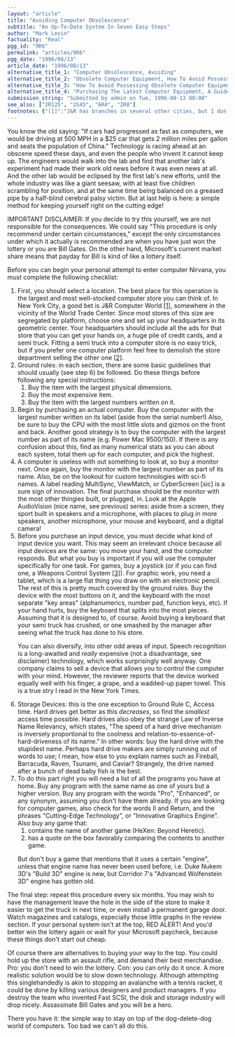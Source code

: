 ```yaml
---
layout: "article"
title: "Avoiding Computer Obsolescence"
subtitle: "An Up-To-Date System In Seven Easy Steps"
author: "Mark Levin"
factuality: "Real"
pgg_id: "9R6"
permalink: "articles/9R6"
pgg_date: "1996/08/13"
article_date: "1996/08/13"
alternative_title_1: "Computer Obsolescence, Avoiding"
alternative_title_2: "Obsolete Computer Equipment, How To Avoid Possession Of"
alternative_title_3: "How To Avoid Possessing Obsolete Computer Equipment"
alternative_title_4: "Purchasing The Latest Computer Equipment, A Guide"
submission_string: "Submitted by admin on Tue, 1996-08-13 00:00"
see_also: ["2R125", "2S45", "6R4", "2R8"]
footnotes: {"[1]":"J&R has branches in several other cities, but I don't know which ones. A good rule of thumb here is to find the store with the maximum square footage of tables occupied by merchandise.","[2]":"If they complain, hey, you can compensate them. You won the lottery!","[3]":"This monster resembles two or three mutated joysticks cemented together, and looks really weird even just sitting there."}
---
```

<div>
<p>You know the old saying: "If cars had progressed as fast as computers, we would be driving at 500 MPH in a $25 car that gets 2 million miles per gallon and seats the population of China." Technology is racing ahead at an obscene speed these days, and even the people who invent it cannot keep up. The engineers would walk into the lab and find that another lab's experiment had made their work old news before it was even news at all. And the other lab would be eclipsed by the first lab's new efforts, until the whole industry was like a giant seesaw, with at least five children scrambling for position, and at the same time being balanced on a greased pipe by a half-blind cerebral palsy victim. But at last help is here: a simple method for keeping yourself right on the cutting edge!</p>
<p>IMPORTANT DISCLAIMER: If you decide to try this yourself, we are not responsible for the consequences. We could say "This procedure is only recommend under certain circumstances," except the only circumstances under which it actually <em>is</em> recommended are when you have just won the lottery or you are Bill Gates. On the other hand, Microsoft's current market share means that payday for Bill is kind of like a lottery itself.</p>
<p>Before you can begin your personal attempt to enter computer Nirvana, you must complete the following checklist:</p>
<ol>
<li value="1">First, you should select a location. The best place for this operation is the largest and most well-stocked computer store you can think of. In New York City, a good bet is J&amp;R Computer World <a href="#footnotes.1" class="footnote-link">[1]</a>, somewhere in the vicinity of the World Trade Center. Since most stores of this size are segregated by platform, choose one and set up your headquarters in its geometric center. Your headquarters should include all the ads for that store that you can get your hands on, a huge pile of credit cards, and a semi truck. Fitting a semi truck into a computer store is no easy trick, but if you prefer one computer platform feel free to demolish the store department selling the other one <a href="#footnotes.2" class="footnote-link">[2]</a>.</li>
<li value="2">Ground rules: in each section, there are some basic guidelines that should usually (see step 6) be followed. Do these things before following any special instructions:
<ol>
<li value="1">Buy the item with the largest physical dimensions.</li>
<li value="2">Buy the most expensive item.</li>
<li value="3">Buy the item with the largest numbers written on it.</li>
</ol>
</li>
<li value="3">Begin by purchasing an actual computer. Buy the computer with the largest number written on its label (aside from the serial number!) Also, be sure to buy the CPU with the most little slots and gizmos on the front and back. Another good strategy is to buy the computer with the largest number as part of its name (e.g. Power Mac 9500/150). If there is any confusion about this, find as many numerical stats as you can about each system, total them up for each computer, and pick the highest.</li>
<li value="4">A computer is useless with out something to look at, so buy a monitor next. Once again, buy the monitor with the largest number as part of its name. Also, be on the lookout for custom technologies with sci-fi names. A label reading MultiSync, ViewMatch, or CyberScreen [sic] is a sure sign of innovation. The final purchase should be the monitor with the most other thingies built, or plugged, in. Look at the Apple AudioVision (nice name, see previous) series: aside from a screen, they sport built in speakers and a microphone, with places to plug in more speakers, another microphone, your mouse and keyboard, and a digital camera!</li>
<li value="5">Before you purchase an input device, you must decide what kind of input device you want. This may seem an irrelevant choice because all input devices are the same: you move your hand, and the computer responds. But what you buy is important if you will use the computer specifically for one task. For games, buy a joystick (or if you can find one, a Weapons Control System <a href="#footnotes.3" class="footnote-link">[3]</a>). For graphic work, you need a tablet, which is a large flat thing you draw on with an electronic pencil. The rest of this is pretty much covered by the ground rules. Buy the device with the most buttons on it, and the keyboard with the most separate "key areas" (alphanumerics, number pad, function keys, etc). If your hand hurts, buy the keyboard that splits into the most pieces. Assuming that it is designed to, of course. Avoid buying a keyboard that your semi truck has crushed, or one smashed by the manager after seeing what the truck has done to his store.
<p>You can also diversify, into other odd areas of input. Speech recognition is a long-awaited and <em>really</em> expensive (not a disadvantage, see disclaimer) technology, which works surprisingly well anyway. One company claims to sell a device that allows you to control the computer with your mind. However, the reviewer reports that the device worked equally well with his finger, a grape, and a wadded-up paper towel. This is a true stry I read in the New York Times.</p>
</li>
<li value="6">Storage Devices: this is the one exception to Ground Rule C, Access time. Hard drives get better as this <em>decreases</em>, so find the <em>smallest</em> access time possible. Hard drives also obey the strange Law of Inverse Name Relevancy, which states, "The speed of a hard drive mechanism is inversely proportional to the coolness and relation-to-essence-of-hard-driveness of its name." In other words: buy the hard drive with the stupidest name. Perhaps hard drive makers are simply running out of words to use; I mean, how else to you explain names such as Fireball, Barracuda, Raven, Tsunami, and Caviar? Strangely, the drive named after a bunch of dead baby fish is the best.</li>
<li value="7">To do this part right you will need a list of all the programs you have at home. Buy any program with the same name as one of yours but a higher version. Buy any program with the words "Pro", "Enhanced", or any synonym, assuming you don't have them already. If you are looking for computer games, also check for the words II and Return, and the phrases "Cutting-Edge Technology", or "Innovative Graphics Engine". Also buy any game that:
<ol>
<li value="1">contains the name of another game (HeXen: Beyond Heretic).</li>
<li value="2">has a quote on the box favorably comparing the contents to another game.</li>
</ol>
<p>But don't buy a game that mentions that it uses a certain "engine", unless that engine name has never been used before, i.e. Duke Nukem 3D's "Build 3D" engine is new, but Corridor 7's "Advanced Wolfenstein 3D" engine has gotten old.</p>
</li>
</ol>
<p>The final step: repeat this procedure every six months. You may wish to have the management leave the hole in the side of the store to make it easier to get the truck in next time, or even install a permanent garage door. Watch magazines and catalogs, especially those little graphs in the review section. If your personal system isn't at the top, RED ALERT! And you'd better win the lottery again or wait for your Microsoft paycheck, because these things don't start out cheap.</p>
<p>Of course there are alternatives to buying your way to the top. You could hold up the store with an assault rifle, and demand their best merchandise. Pro: you don't need to win the lottery. Con: you can only do it once. A more realistic solution would be to slow down technology. Although attempting this singlehandedly is akin to stopping an avalanche with a tennis racket, it could be done by killing various designers and product managers. If you destroy the team who invented Fast SCSI, the disk and storage industry will drop nicely. Assassinate Bill Gates and you will be a hero.</p>
<p>There you have it: the simple way to stay on top of the dog-delete-dog world of computers. Too bad we can't all do this.</p>
</div>
